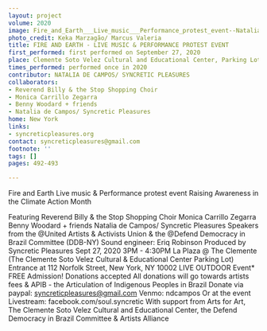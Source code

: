 ```yaml
---
layout: project
volume: 2020
image: Fire_and_Earth___Live_music___Performance_protest_event--Natalia_de_Campos__Syncretic_Pleasures.jpg
photo_credit: Keka Marzagão/ Marcus Valeria
title: FIRE AND EARTH - LIVE MUSIC & PERFORMANCE PROTEST EVENT
first_performed: first performed on September 27, 2020
place: Clemente Soto Velez Cultural and Educational Center, Parking Lot
times_performed: performed once in 2020
contributor: NATALIA DE CAMPOS/ SYNCRETIC PLEASURES
collaborators:
- Reverend Billy & the Stop Shopping Choir
- Monica Carrillo Zegarra
- Benny Woodard + friends
- Natalia de Campos/ Syncretic Pleasures
home: New York
links:
- syncreticpleasures.org
contact: syncreticpleasures@gmail.com
footnote: ''
tags: []
pages: 492-493

---
```


Fire and Earth
Live music & Performance protest event
Raising Awareness in the Climate Action Month

Featuring
Reverend Billy & the Stop Shopping Choir 
Monica Carrillo Zegarra
Benny Woodard + friends
Natalia de Campos/ Syncretic Pleasures
Speakers from the @United Artists & Activists Union 
& the @Defend Democracy in Brazil Committee (DDB-NY)
Sound engineer: Eriq Robinson
Produced by Syncretic Pleasures
Sept 27, 2020
3PM - 4:30PM
La Plaza @ The Clemente
(The Clemente Soto Velez Cultural & Educational Center Parking Lot)
Entrance at 112 Norfolk Street, New York, NY 10002
LIVE OUTDOOR Event*
FREE Admission! 
Donations accepted
All donations will go towards artists fees & APIB - the Articulation of Indigenous Peoples in Brazil
Donate via paypal: syncreticpleasures@gmail.com
Venmo: ndcampos
Or at the event
Livestream: facebook.com/soul.syncretic
With support from Arts for Art, The Clemente Soto Velez Cultural and Educational Center, the Defend Democracy in Brazil Committee & Artists Alliance
